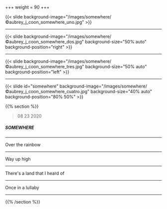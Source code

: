 +++
weight = 90
+++


{{< slide background-image="/images/somewhere/©aubrey_j_coon_somewhere_uno.jpg" >}}

---

{{< slide background-image="/images/somewhere/©aubrey_j_coon_somewhere_dos.jpg" background-size="50% auto" background-position="right" >}}

---

{{< slide background-image="/images/somewhere/©aubrey_j_coon_somewhere_tres.jpg"  background-size="50% auto" background-position="left" >}}

---

{{< slide id="somewhere" background-image="/images/somewhere/©aubrey_j_coon_somewhere_cuatro.jpg" background-size="40% auto" background-position="80% 50%" >}}

{{% section %}}

> 08 23 2020

##### SOMEWHERE

---

Over the rainbow

---

Way up high

---

There's a land that I heard of

---

Once in a lullaby

---

{{% /section %}}